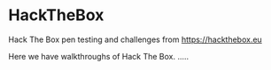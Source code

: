 # HackTheBox
Hack The Box pen testing and challenges from https://hackthebox.eu

Here we have walkthroughs of Hack The Box. .....